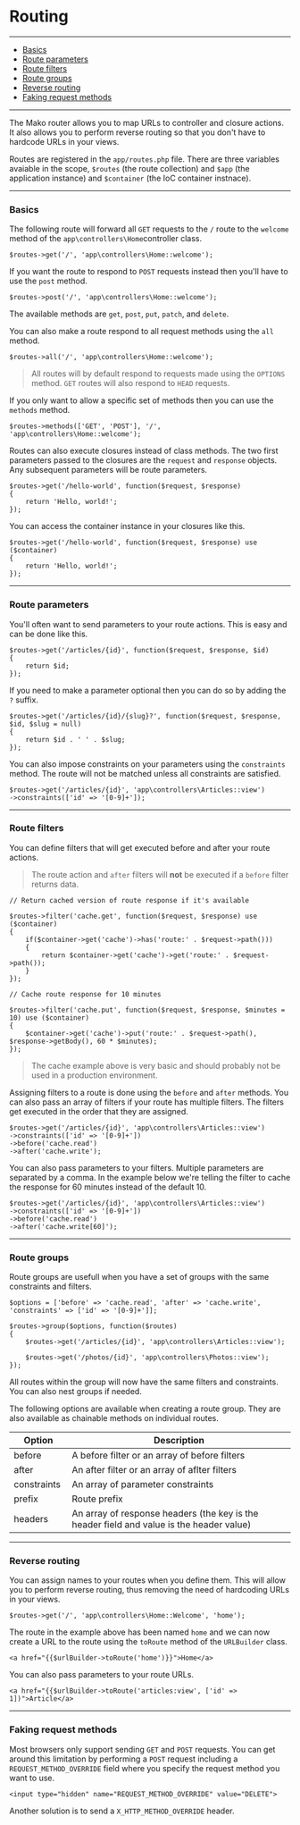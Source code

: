 # Routing

--------------------------------------------------------

* [Basics](#basics)
* [Route parameters](#route_parameters)
* [Route filters](#route_filters)
* [Route groups](#route_groups)
* [Reverse routing](#reverse_routing)
* [Faking request methods](#faking_request_methods)

--------------------------------------------------------

The Mako router allows you to map URLs to controller and closure actions. It also allows you to perform reverse routing so that you don't have to hardcode URLs in your views.

Routes are registered in the ```app/routes.php``` file. There are three variables avaiable in the scope, ```$routes``` (the route collection) and ```$app``` (the application instance) and ```$container``` (the IoC container instnace).

--------------------------------------------------------

<a id="basics"></a>

### Basics

The following route will forward all ```GET``` requests to the ```/``` route to the ```welcome``` method of the ```app\controllers\Home```controller class.

	$routes->get('/', 'app\controllers\Home::welcome');

If you want the route to respond to ```POST``` requests instead then you'll have to use the ```post``` method.

	$routes->post('/', 'app\controllers\Home::welcome');

The available methods are ```get```, ```post```, ```put```, ```patch```, and ```delete```.

You can also make a route respond to all request methods using the ```all``` method.

	$routes->all('/', 'app\controllers\Home::welcome');

> All routes will by default respond to requests made using the ```OPTIONS``` method. ```GET``` routes will also respond to ```HEAD``` requests.

If you only want to allow a specific set of methods then you can use the ```methods``` method.

	$routes->methods(['GET', 'POST'], '/', 'app\controllers\Home::welcome');

Routes can also execute closures instead of class methods. The two first parameters passed to the closures are the ```request``` and ```response``` objects. Any subsequent parameters will be route parameters.

	$routes->get('/hello-world', function($request, $response)
	{
		return 'Hello, world!';
	});

You can access the container instance in your closures like this.

	$routes->get('/hello-world', function($request, $response) use ($container)
	{
		return 'Hello, world!';
	});

--------------------------------------------------------

<a id="route_parameters"></a>

### Route parameters

You'll often want to send parameters to your route actions. This is easy and can be done like this.

	$routes->get('/articles/{id}', function($request, $response, $id)
	{
		return $id;
	});

If you need to make a parameter optional then you can do so by adding the ```?``` suffix.

	$routes->get('/articles/{id}/{slug}?', function($request, $response, $id, $slug = null)
	{
		return $id . ' ' . $slug;
	});

You can also impose constraints on your parameters using the ```constraints``` method. The route will not be matched unless all constraints are satisfied.

	$routes->get('/articles/{id}', 'app\controllers\Articles::view')
	->constraints(['id' => '[0-9]+']);

--------------------------------------------------------

<a id="route_filters"></a>

### Route filters

You can define filters that will get executed before and after your route actions.

> The route action and ```after``` filters will **not** be executed if a ```before``` filter returns data.

	// Return cached version of route response if it's available

	$routes->filter('cache.get', function($request, $response) use ($container)
	{
		if($container->get('cache')->has('route:' . $request->path()))
		{
			return $container->get('cache')->get('route:' . $request->path());
		}
	});

	// Cache route response for 10 minutes

	$routes->filter('cache.put', function($request, $response, $minutes = 10) use ($container)
	{
		$container->get('cache')->put('route:' . $request->path(), $response->getBody(), 60 * $minutes);
	});

> The cache example above is very basic and should probably not be used in a production environment.

Assigning filters to a route is done using the ```before``` and ```after``` methods. You can also pass an array of filters if your route has multiple filters. The filters get executed in the order that they are assigned.

	$routes->get('/articles/{id}', 'app\controllers\Articles::view')
	->constraints(['id' => '[0-9]+'])
	->before('cache.read')
	->after('cache.write');

You can also pass parameters to your filters. Multiple parameters are separated by a comma. In the example below we're telling the filter to cache the response for 60 minutes instead of the default 10.

	$routes->get('/articles/{id}', 'app\controllers\Articles::view')
	->constraints(['id' => '[0-9]+'])
	->before('cache.read')
	->after('cache.write[60]');

--------------------------------------------------------

<a id="route_groups"></a>

### Route groups

Route groups are usefull when you have a set of groups with the same constraints and filters.

	$options = ['before' => 'cache.read', 'after' => 'cache.write', 'constraints' => ['id' => '[0-9]+']];

	$routes->group($options, function($routes)
	{
		$routes->get('/articles/{id}', 'app\controllers\Articles::view');

		$routes->get('/photos/{id}', 'app\controllers\Photos::view');
	});

All routes within the group will now have the same filters and constraints. You can also nest groups if needed. 

The following options are available when creating a route group. They are also available as chainable methods on individual routes.

| Option      | Description                                                                              |
|-------------|------------------------------------------------------------------------------------------|
| before      | A before filter or an array of before filters                                            |
| after       | An after filter or an array of aflter filters                                            |
| constraints | An array of parameter constraints                                                        |
| prefix      | Route prefix                                                                             |
| headers     | An array of response headers (the key is the header field and value is the header value) |

--------------------------------------------------------

<a id="reverse_routing"></a>

### Reverse routing

You can assign names to your routes when you define them. This will allow you to perform reverse routing, thus removing the need of hardcoding URLs in your views.

	$routes->get('/', 'app\controllers\Home::Welcome', 'home');

The route in the example above has been named ```home``` and we can now create a URL to the route using the ```toRoute``` method of the ```URLBuilder``` class.

	<a href="{{$urlBuilder->toRoute('home')}}">Home</a>

You can also pass parameters to your route URLs.

	<a href="{{$urlBuilder->toRoute('articles:view', ['id' => 1])">Article</a>

--------------------------------------------------------

<a id="faking_request_methods"></a>

### Faking request methods

Most browsers only support sending ```GET``` and ```POST``` requests. You can get around this limitation by performing a ```POST``` request including a ```REQUEST_METHOD_OVERRIDE``` field where you specify the request method you want to use.

	<input type="hidden" name="REQUEST_METHOD_OVERRIDE" value="DELETE">

Another solution is to send a ```X_HTTP_METHOD_OVERRIDE``` header.